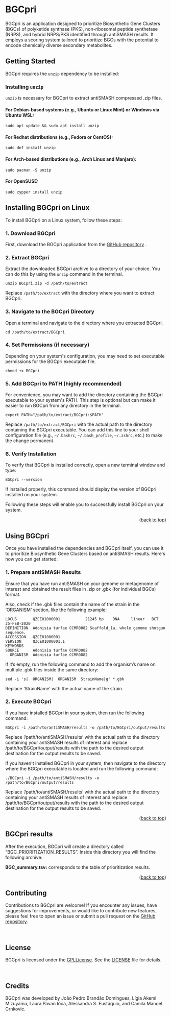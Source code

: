 <a id="readme-top"></a>
# BGCpri

BGCpri is an application designed to prioritize Biosynthetic Gene Clusters (BGCs) of polyketide synthase (PKS), non-ribosomal peptide synthetase (NRPS), and hybrid NRPS/PKS identified through antiSMASH results. It employs a scoring system tailored to prioritize BGCs with the potential to encode chemically diverse secondary metabolites.

## Getting Started

BGCpri requires the `unzip` dependency to be installed:

### **Installing `unzip`**
`unzip` is necessary for BGCpri to extract antiSMASH compressed .zip files.

#### For Debian-based systems (e.g., Ubuntu or Linux Mint) or Windows via Ubuntu WSL:

```
sudo apt update && sudo apt install unzip

```

#### For Redhat distributions (e.g., Fedora or CentOS):

```
sudo dnf install unzip

```

#### For Arch-based distributions (e.g., Arch Linux and Manjaro):

```
sudo pacman -S unzip

```

#### For OpenSUSE:

```
sudo zypper install unzip

```

## **Installing BGCpri on Linux**
To install BGCpri on a Linux system, follow these steps:

### 1. Download BGCpri

First, download the BGCpri application from the [GitHub repository](https://github.com/labAzul/BGCpri) .

### 2. Extract BGCpri

Extract the downloaded BGCpri archive to a directory of your choice. You can do this by using the `unzip` command in the terminal.

```
unzip BGCpri.zip -d /path/to/extract

```

Replace `/path/to/extract` with the directory where you want to extract BGCpri.

### 3. Navigate to the BGCpri Directory

Open a terminal and navigate to the directory where you extracted BGCpri.

```
cd /path/to/extract/BGCpri

```

### 4. Set Permissions (if necessary)

Depending on your system's configuration, you may need to set executable permissions for the BGCpri executable file.

```
chmod +x BGCpri

```

### 5. Add BGCpri to PATH (highly recommended)

For convenience, you may want to add the directory containing the BGCpri executable to your system's PATH. This step is optional but can make it easier to run BGCpri from any directory in the terminal.

```
export PATH="/path/to/extract/BGCpri:$PATH"

```

Replace `/path/to/extract/BGCpri` with the actual path to the directory containing the BGCpri executable. You can add this line to your shell configuration file (e.g., `~/.bashrc`, `~/.bash_profile`, `~/.zshrc`, etc.) to make the change permanent.

### 6. Verify Installation

To verify that BGCpri is installed correctly, open a new terminal window and type:

```
BGCpri --version

```

If installed properly, this command should display the version of BGCpri installed on your system.

Following these steps will enable you to successfully install BGCpri on your system.

<p align="right">(<a href="#readme-top">back to top</a>)</p>


## Using BGCpri
Once you have installed the dependencies and BGCpri itself, you can use it to prioritize Biosynthetic Gene Clusters based on antiSMASH results. Here's how you can get started:

### 1. **Prepare antiSMASH Results**
Ensure that you have run antiSMASH on your genome or metagenome of interest and obtained the result files in .zip or .gbk (for individual BGCs) format.

Also, check if the .gbk files contain the name of the strain in the ‘ORGANISM’ section, like the following example:

```
LOCUS       QZCE01000001           21245 bp    DNA     linear   BCT 25-FEB-2020
DEFINITION  Adonisia turfae CCMR0082 Scaffold_1a, whole genome shotgun sequence.
ACCESSION   QZCE01000001
VERSION     QZCE01000001.1
KEYWORDS    .
SOURCE      Adonisia turfae CCMR0082
  ORGANISM  Adonisia turfae CCMR0082
```

If it’s empty, run the following command to add the organism’s name on multiple .gbk files inside the same directory:

```
sed -i 's|  ORGANISM|  ORGANISM  StrainName|g' *.gbk
```

Replace ‘StrainName’ with the actual name of the strain.

### 2. **Execute BGCpri**
If you have installed BGCpri in your system, then run the following command:

```
BGCpri -i /path/to/antiSMASH/results -o /path/to/BGCpri/output/results

```
Replace ‘/path/to/antiSMASH/results’ with the actual path to the directory containing your antiSMASH results of interest and replace /path/to/BGCpri/output/results with the path to the desired output destination for the output results to be saved.

If you haven't installed BGCpri in your system, then navigate to the directory where the BGCpri executable is located and run the following command:

```
./BGCpri -i /path/to/antiSMASH/results -o /path/to/BGCpri/output/results

```
Replace ‘/path/to/antiSMASH/results’ with the actual path to the directory containing your antiSMASH results of interest and replace /path/to/BGCpri/output/results with the path to the desired output destination for the output results to be saved.

<p align="right">(<a href="#readme-top">back to top</a>)</p>


## BGCpri results

After the execution, BGCpri will create a directory called “BGC_PRIORITIZATION_RESULTS”. Inside this directory you will find the following archive:

**BGC_summary.tsv:**
corresponds to the table of prioritization results.


<p align="right">(<a href="#readme-top">back to top</a>)</p>

## Contributing

Contributions to BGCpri are welcome! If you encounter any issues, have suggestions for improvements, or would like to contribute new features, please feel free to open an issue or submit a pull request on the [GitHub repository](https://github.com/LabAzul/BGCpri).

<br>

## License

BGCpri is licensed under the [GPLLicense](https://www.gnu.org/licenses/gpl-3.0.html). See the [LICENSE](LICENSE) file for details.

<br>

## Credits
BGCpri was developed by João Pedro Brandão Domingues, Lígia Akemi Mizuyama, Laura Pavan Ióca, Alessandra S. Eustáquio, and Camila Manoel Crnkovic.

